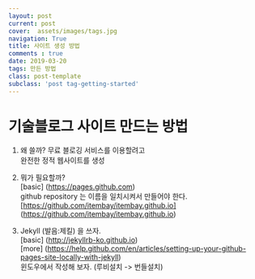 ```yaml
---
layout: post
current: post
cover:  assets/images/tags.jpg
navigation: True
title: 사이트 생성 방법
comments : true
date: 2019-03-20
tags: 만든 방법
class: post-template
subclass: 'post tag-getting-started'
---
```


# 기술블로그 사이트 만드는 방법



1. 왜 쓸까?
  무료 블로깅 서비스를 이용할려고  
  완전한 정적 웹사이트를 생성


2. 뭐가 필요할까?  
 [basic] (https://pages.github.com)  
 github repository 는 이름을 일치시켜서 만들어야 한다.   
 [https://github.com/itembay/itembay.github.io] (https://github.com/itembay/itembay.github.io)
 
 
3. Jekyll (발음:제킬) 을 쓰자.  
 [basic] (http://jekyllrb-ko.github.io)  
 [more] (https://help.github.com/en/articles/setting-up-your-github-pages-site-locally-with-jekyll)  
   윈도우에서 작성해 보자. (루비설치 -> 번들설치)
 